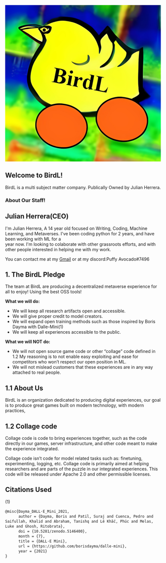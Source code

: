 <img src="birdlogofin.jpg">

## Welcome to BirdL!

BirdL is a multi subject matter company.
Publically Owned by Julian Herrera.

### About Our Staff!

## Julian Herrera(CEO)

I'm Julian Herrera, A 14 year old focused on Writing, Coding, Machine Learning, and Metaverses. I've been coding python for 2 years, and have been working with ML for a <br/>
year now. I'm looking to colaborate with other grassroots efforts, and with other people interested in helping me with my work.

You can contact me at my [Gmail](mailto:blueyboi123@gmail.com) or at my discord:Puffy Avocado#7496

## 1. The BirdL Pledge
The team at BirdL are producing a decentralized metaverse experience for all to enjoy! Using the best OSS tools!

**What we will do:**
- We will keep all research artifacts open and accessible.
- We will give proper credit to model creators.
- We will expand open training methods such as those inspired by Boris Dayma with Dalle-Mini(1)
- We will keep all experiences accessible to the public.

**What we will NOT do:**
- We will not open source game code or other “collage” code defined in 1.2 My reasoning is to not enable easy exploiting and ease for competitors who won’t respect our open position in ML.
- We will not mislead customers that these experiences are in any way attached to real people.

## 1.1 About Us

BirdL is an organization dedicated to producing digital experiences, our goal is to produce great games built on modern technology, with modern practices, 

## 1.2 Collage code

Collage code is code to bring experiences together, such as the code directly in our games, server infrastructure, and other code meant to make the experience integrated.

Collage code isn’t code for model related tasks such as: finetuning, experimenting, logging, etc. Collage code is primarily aimed at helping researchers and are parts of the puzzle in our integrated experiences. This code will be released under Apache 2.0 and other permissible licenses.

## Citations Used

(1)
```bibtext
@misc{Dayma_DALL·E_Mini_2021,
      author = {Dayma, Boris and Patil, Suraj and Cuenca, Pedro and Saifullah, Khalid and Abraham, Tanishq and Lê Khắc, Phúc and Melas, Luke and Ghosh, Ritobrata},
      doi = {10.5281/zenodo.5146400},
      month = {7},
      title = {DALL·E Mini},
      url = {https://github.com/borisdayma/dalle-mini},
      year = {2021}
}
```
